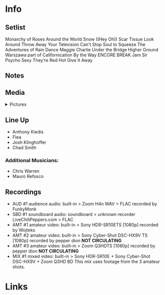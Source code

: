 # Info

## Setlist

Monarchy of Roses
Around the World
Snow ((Hey Oh))
Scar Tissue
Look Around
Throw Away Your Television
Can't Stop
Soul to Squeeze
The Adventures of Rain Dance Maggie
Charlie
Under the Bridge
Higher Ground
Warszawa part of
Californication
By the Way
ENCORE BREAK
Jam
Sir Psycho Sexy
They're Red Hot
Give It Away

## Notes

## Media 

<details>
  <summary>Pictures</summary>
  <!--<img alt="Setlist" title="Setlist" src="_.jpg" height="200" />
  <img alt="Flyer" title="Flyer" src="_.jpg" height="200" />-->
</details>

## Line Up

* Anthony Kiedis
* Flea
* Josh Klinghoffer
* Chad Smith

### Additional Musicians:

* Chris Warren  
* Mauro Refosco

## Recordings

* AUD #1 audience audio: built-in > Zoom H4n WAV > FLAC recorded by FunkyMonk
* SBD #1 soundboard audio: soundboard > unknown recorder LiveChiliPeppers.com > FLAC
* AMT #1 amateur video: built-in > Sony HDR-SR10ETS [1080p] recorded by Wojteks
* AMT #2 amateur video: built-in > Sony Cyber-Shot DSC-HX9V TS [1080p] recorded by pepper dion **NOT CIRCULATING**
* AMT #3 amateur video: built-in > Zoom Q3HDTS [1080p] recorded by pepper dion **NOT CIRCULATING**
* MIX #1 mixed video: built-in > Sony HDR-SR10E + Sony Cyber-Shot DSC-HX9V + Zoom Q3HD BD This mix uses footage from the 3 amateur shots.

# Links